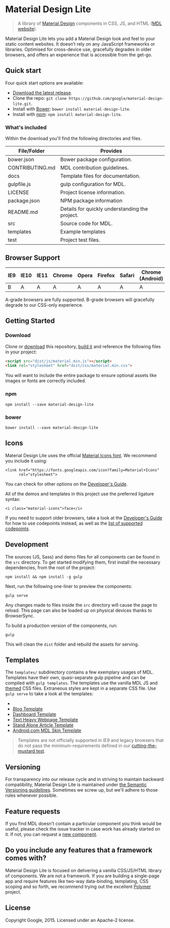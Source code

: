 # Material Design Lite

> A library of [Material Design](http://www.google.com/design/spec/material-design/introduction.html) components in CSS, JS, and HTML
([MDL website](http://getmdl.io)).

Material Design Lite lets you add a Material Design look and feel to your static content websites. It doesn’t rely on any JavaScript frameworks or libraries. Optimised for cross-device use, gracefully degrades in older browsers, and offers an experience that is accessible from the get-go.

## Quick start

Four quick start options are available:

- [Download the latest release](https://github.com/google/material-design-lite/archive/master.zip).
- Clone the repo: `git clone https://github.com/google/material-design-lite.git`.
- Install with [Bower](http://bower.io): `bower install material-design-lite`.
- Install with [npm](https://www.npmjs.org): `npm install material-design-lite`.

### What's included

Within the download you'll find the following directories and files.

| File/Folder | Provides |
|-------------|----------|
| bower.json | Bower package configuration. |
| CONTRIBUTING.md | MDL contribution guidelines. |
| docs |  Template files for documentation. |
| gulpfile.js | gulp configuration for MDL. |
| LICENSE | Project license information. |
| package.json | NPM package information |
| README.md | Details for quickly understanding the project. |
| src | Source code for MDL. |
| templates | Example templates |
| test | Project test files. |

## Browser Support

| IE9 | IE10 | IE11 | Chrome | Opera | Firefox | Safari | Chrome (Android) | Mobile Safari |
|-----|-----|------|--------|-------|---------|--------|------------------|---------------|
| B   | A   | A    | A      | A      | A       | A      | A                | A             |

A-grade browsers are fully supported. B-grade browsers will gracefully degrade to our CSS-only experience.

## Getting Started

### Download

Clone or
[download](https://github.com/google/material-design-lite/archive/master.zip)
this repository, [build it](#development) and reference the following files in your project:

```html
<script src="dist/js/material.min.js"></script>
<link rel="stylesheet" href="dist/css/material.min.css">
```

You will want to include the entire package to ensure optional assets like images or fonts are correctly
included.

### npm

```
npm install --save material-design-lite
```

### bower

```
bower install --save material-design-lite
```

## Icons

Material Design Lite uses the official [Material Icons font](https://www.google.com/design/icons/). We recommend you include it using:

```
<link href="https://fonts.googleapis.com/icon?family=Material+Icons"
      rel="stylesheet">
```

You can check for other options on the [Developer's Guide](http://google.github.io/material-design-icons/#icon-font-for-the-web).

All of the demos and templates in this project use the preferred ligature syntax:

```
<i class="material-icons">face</i>
```

If you need to support older browsers, take a look at the [Developer's Guide](http://google.github.io/material-design-icons/#icon-font-for-the-web) for
how to use codepoints instead, as well as the [list of supported codepoints](https://github.com/google/material-design-icons/blob/master/iconfont/codepoints).


## Development

The sources (JS, Sass) and demo files for all components can be found in the `src` directory. To get started
modifying them, first install the necessary dependencies, from the root of the project:

```
npm install && npm install -g gulp
```

Next, run the following one-liner to preview the components:

```
gulp serve
```

Any changes made to files inside the `src` directory will cause the page to reload. This page can also be loaded
up on physical devices thanks to BrowserSync.

To build a production version of the components, run:

```
gulp
```

This will clean the `dist` folder and rebuild the assets for serving.

## Templates

The `templates/` subdirectory contains a few exemplary usages of MDL. Templates have their own, quasi-separate
gulp pipeline and can be compiled with `gulp templates`. The templates use the vanilla MDL JS and
[themed](http://google.github.io/material-design-lite/customizer/customizer.html) CSS files. Extraneous
styles are kept in a separate CSS file. Use `gulp serve` to take a look at the templates:

* 
* [Blog Template](http://www.getmdl.io/templates/blog)
* [Dashboard Template](http://www.getmdl.io/templates/dashboard)
* [Text Heavy Webpage Template](http://www.getmdl.io/templates/text-only)
* [Stand Alone Article Template](http://www.getmdl.io/templates/article)
* [Android.com MDL Skin Template](http://www.getmdl.io/templates/android-dot-com)

> Templates are not officially supported in IE9 and legacy browsers that do not pass the minimum-requirements defined in our [cutting-the-mustard test](https://github.com/google/material-design-lite/blob/master/src/mdlComponentHandler.js#L262-L275).

## Versioning

For transparency into our release cycle and in striving to maintain backward compatibility, Material Design Lite is maintained under [the Semantic Versioning guidelines](http://semver.org/). Sometimes we screw up, but we'll adhere to those rules whenever possible.

## Feature requests

If you find MDL doesn't contain a particular component you think would be useful, please check the issue tracker in case work has already started on it. If not, you can request a [new component](https://github.com/Google/material-design-lite/issues/new?title=[Component%20Request]%20{Component}&body=Please%20include:%0A*%20Description%0A*%20Material%20Design%20Spec%20link%0A*%20Use%20Case%28s%29).

## Do you include any features that a framework comes with?

Material Design Lite is focused on delivering a vanilla CSS/JS/HTML library of components. We are not a framework. If you are building a single-page app and require features like two-way data-binding, templating, CSS scoping and so forth, we recommend trying out the excellent [Polymer](http://polymer-project.org) project.


## License

Copyright Google, 2015. Licensed under an Apache-2 license.
